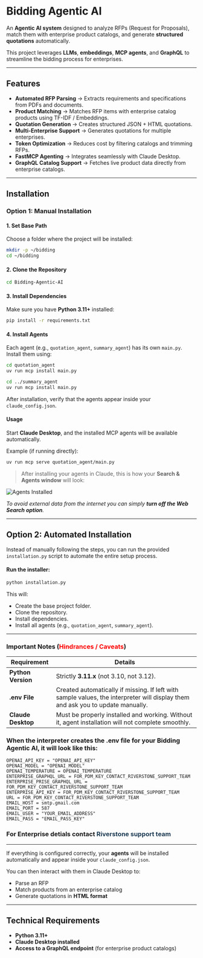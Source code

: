 # Bidding Agentic AI

An **Agentic AI system** designed to analyze RFPs (Request for Proposals), match them with enterprise product catalogs, and generate **structured quotations** automatically.  

This project leverages **LLMs**, **embeddings**, **MCP agents**, and **GraphQL** to streamline the bidding process for enterprises.  

---

## Features  
- **Automated RFP Parsing** → Extracts requirements and specifications from PDFs and documents.  
- **Product Matching** → Matches RFP items with enterprise catalog products using TF-IDF / Embeddings.  
- **Quotation Generation** → Creates structured JSON + HTML quotations.  
- **Multi-Enterprise Support** → Generates quotations for multiple enterprises.  
- **Token Optimization** → Reduces cost by filtering catalogs and trimming RFPs.  
- **FastMCP Agenting** → Integrates seamlessly with Claude Desktop.  
- **GraphQL Catalog Support** → Fetches live product data directly from enterprise catalogs.  

---

## Installation  

### Option 1: Manual Installation  

#### 1. Set Base Path  
Choose a folder where the project will be installed:  
```bash
mkdir -p ~/bidding
cd ~/bidding
```

#### 2. Clone the Repository  
```bash
cd Bidding-Agentic-AI
```

#### 3. Install Dependencies  
Make sure you have **Python 3.11+** installed:  
```bash
pip install -r requirements.txt
```

#### 4. Install Agents  
Each agent (e.g., `quotation_agent`, `summary_agent`) has its own `main.py`.  
Install them using:  
```bash
cd quotation_agent
uv run mcp install main.py

cd ../summary_agent
uv run mcp install main.py
```

After installation, verify that the agents appear inside your `claude_config.json`.  

#### Usage  
Start **Claude Desktop**, and the installed MCP agents will be available automatically.  

Example (if running directly):  
```bash
uv run mcp serve quotation_agent/main.py
```

> After installing your agents in Claude, this is how your **Search & Agents window** will look:  

![Agents Installed](https://github.com/user-attachments/assets/d29f1574-7d54-4c41-aa8c-f13f3ab32a31)  

_To avoid external data from the internet you can simply **turn off the Web Search option**._  

---

## Option 2: Automated Installation  

Instead of manually following the steps, you can run the provided `installation.py` script to automate the entire setup process.  

#### Run the installer:  
```bash
python installation.py
```

This will:  
- Create the base project folder.  
- Clone the repository.  
- Install dependencies.  
- Install all agents (e.g., `quotation_agent`, `summary_agent`).  

---

### Important Notes (<span style="color:red">Hindrances / Caveats</span>)  

| Requirement      | Details |
|------------------|---------|
| **Python Version** | Strictly **3.11.x** (not 3.10, not 3.12). |
| **.env File** | Created automatically if missing. If left with sample values, the interpreter will display them and ask you to update manually. |
| **Claude Desktop** | Must be properly installed and working. Without it, agent installation will not complete smoothly. |

### When the interpreter creates the .env file for your Bidding Agentic AI, it will look like this:
```
OPENAI_API_KEY = "OPENAI_API_KEY"
OPENAI_MODEL = "OPENAI_MODEL"
OPENAI_TEMPERATURE = OPENAI_TEMPERATURE
ENTERPRISE_GRAPHQL_URL = FOR_PDM_KEY_CONTACT_RIVERSTONE_SUPPORT_TEAM
ENTERPRISE_PRISE_GRAPHQL_URL = FOR_PDM_KEY_CONTACT_RIVERSTONE_SUPPORT_TEAM
ENTERPRISE_API_KEY = FOR_PDM_KEY_CONTACT_RIVERSTONE_SUPPORT_TEAM
URL = FOR_PDM_KEY_CONTACT_RIVERSTONE_SUPPORT_TEAM
EMAIL_HOST = smtp.gmail.com
EMAIL_PORT = 587
EMAIL_USER = "YOUR_EMAIL_ADDRESS"
EMAIL_PASS = "EMAIL_PASS_KEY"
```

### For Enterprise detials contact <span style="color: #1D3B53;font-weight: bold;text-shadow:-1px -1px 0 #fff, 1px -1px 0 #fff,-1px  1px 0 #fff, 1px  1px 0 #fff;">Riverstone support team</span>

---

If everything is configured correctly, your **agents** will be installed automatically and appear inside your `claude_config.json`.  

You can then interact with them in Claude Desktop to:  
- Parse an RFP  
- Match products from an enterprise catalog  
- Generate quotations in **HTML format**  

---

## Technical Requirements  

- **Python 3.11+**  
- **Claude Desktop installed**  
- **Access to a GraphQL endpoint** (for enterprise product catalogs)  
